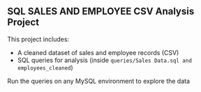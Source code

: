 ## SQL SALES AND EMPLOYEE CSV Analysis Project

This project includes:
- A cleaned dataset of sales and employee records (CSV)
- SQL queries for analysis (inside `queries/Sales Data.sql and employees_cleaned`)

Run the queries on any MySQL environment to explore the data
